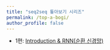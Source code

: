 ```yaml
---
title: "seq2seq 톺아보기 시리즈"
permalink: /top-a-bogi/
author_profile: false
---
```


- 1편: [Introduction & RNN(순환 신경망)](https://an-seunghwan.github.io/nlp/seq2seq-%ED%86%BA%EC%95%84%EB%B3%B4%EA%B8%B0-(1)/)
